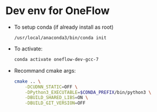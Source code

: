 # Dev env for OneFlow

- To setup conda (if already install as root)
    ```
    /usr/local/anaconda3/bin/conda init
    ```
- To activate:
    ```bash
    conda activate oneflow-dev-gcc-7
    ```

- Recommand cmake args:
    ```bash
    cmake .. \
        -DCUDNN_STATIC=OFF \
        -DPython3_EXECUTABLE=$CONDA_PREFIX/bin/python3 \
        -DBUILD_SHARED_LIBS=ON \
        -DBUILD_GIT_VERSION=OFF
    ```
